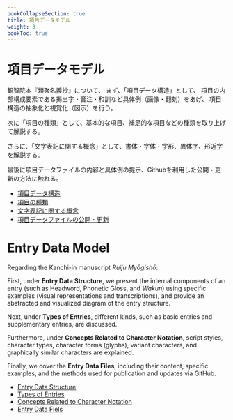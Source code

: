 ```yaml
---
bookCollapseSection: true
title: 項目データモデル
weight: 3
bookToc: true
---
```

# 項目データモデル


観智院本『類聚名義抄』について、
まず、「項目データ構造」として、
項目の内部構成要素である掲出字・音注・和訓など具体例（画像・翻刻）をあげ、
項目構造の抽象化と視覚化（図示）を行う。

次に「項目の種類」として、基本的な項目、補足的な項目などの種類を取り上げて解説する。

さらに、「文字表記に関する概念」として、書体・字体・字形、異体字、形近字を解説する。

最後に項目データファイルの内容と具体例の提示、Githubを利用した公開・更新の方法に触れる。



- [項目データ構造](/docs/notes/krm-main/entry-data-model/1-data-structure/)
- [項目の種類](/docs/notes/krm-main/entry-data-model/2-types-of-entries/)
- [文字表記に関する概念](/docs/notes/krm-main/entry-data-model/3-concepts-char/)
- [項目データファイルの公開・更新](/docs/notes/krm-main/entry-data-model/4-data-example/)
# Entry Data Model


Regarding the Kanchi-in manuscript *Ruiju Myōgishō*:

First, under **Entry Data Structure**, we present the internal components of an entry (such as Headword, Phonetic Gloss, and *Wakun*) using specific examples (visual representations and transcriptions), and provide an abstracted and visualized diagram of the entry structure.

Next, under **Types of Entries**, different kinds, such as basic entries and supplementary entries, are discussed.

Furthermore, under **Concepts Related to Character Notation**, script styles, character types, character forms (glyphs), variant characters, and graphically similar characters are explained.

Finally, we cover the **Entry Data Files**, including their content, specific examples, and the methods used for publication and updates via GitHub.



- [Entry Data Structure](/docs/notes/krm-main/entry-data-model/1-data-structure/)
- [Types of Entries](/docs/notes/krm-main/entry-data-model/2-types-of-entries/)
- [Concepts Related to Character Notation](/docs/notes/krm-main/entry-data-model/3-concepts-char/)
- [Entry Data Fiels](/docs/notes/krm-main/entry-data-model/4-data-example/)